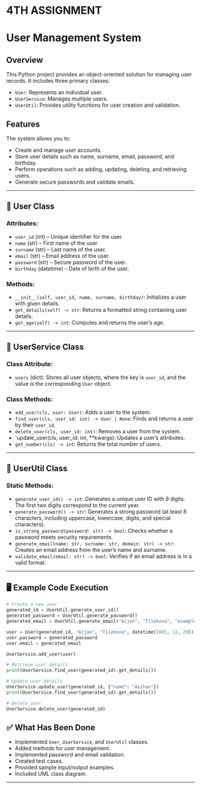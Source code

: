# 4TH ASSIGNMENT  
# User Management System  

## Overview  
This Python project provides an object-oriented solution for managing user records. It includes three primary classes:  
- `User`: Represents an individual user.  
- `UserService`: Manages multiple users.  
- `UserUtil`: Provides utility functions for user creation and validation.  

## Features  
The system allows you to:  
- Create and manage user accounts.  
- Store user details such as name, surname, email, password, and birthday.  
- Perform operations such as adding, updating, deleting, and retrieving users.  
- Generate secure passwords and validate emails.  

---  

## 🔹 User Class  
### Attributes:  
- `user_id` (int) – Unique identifier for the user.  
- `name` (str) – First name of the user.  
- `surname` (str) – Last name of the user.  
- `email` (str) – Email address of the user.  
- `password` (str) – Secure password of the user.  
- `birthday` (datetime) – Date of birth of the user.  

### Methods:  
- `__init__(self, user_id, name, surname, birthday)`: Initializes a user with given details.  
- `get_details(self) -> str`: Returns a formatted string containing user details.  
- `get_age(self) -> int`: Computes and returns the user’s age.  

---  

## 🔹 UserService Class  
### Class Attribute:  
- `users` (dict): Stores all user objects, where the key is `user_id`, and the value is the corresponding `User` object.  

### Class Methods:  
- `add_user(cls, user: User)`: Adds a user to the system.  
- `find_user(cls, user_id: int) -> User | None`: Finds and returns a user by their `user_id`.  
- `delete_user(cls, user_id: int)`: Removes a user from the system.  
- `update_user(cls, user_id: int, **kwargs): Updates a user’s attributes.
- `get_number(cls) -> int`: Returns the total number of users.  

---  

## 🔹 UserUtil Class  
### Static Methods:  
- `generate_user_id() -> int`: Generates a unique user ID with 9 digits. The first two digits correspond to the current year.  
- `generate_password() -> str`: Generates a strong password (at least 8 characters, including uppercase, lowercase, digits, and special characters).  
- `is_strong_password(password: str) -> bool`: Checks whether a password meets security requirements.  
- `generate_email(name: str, surname: str, domain: str) -> str`: Creates an email address from the user’s name and surname.  
- `validate_email(email: str) -> bool`: Verifies if an email address is in a valid format.  

---  

## 🖥 Example Code Execution  
```python
# Create a new user
generated_id = UserUtil.generate_user_id()
generated_password = UserUtil.generate_password()
generated_email = UserUtil.generate_email("Aijan", "Tilekova", "example.com")

user = User(generated_id, "Aijan", "Tilekova", datetime(2005, 12, 20))
user.password = generated_password
user.email = generated_email

UserService.add_user(user)

# Retrieve user details
print(UserService.find_user(generated_id).get_details())

# Update user details
UserService.update_user(generated_id, {"name": "Aizhan"})
print(UserService.find_user(generated_id).get_details())

# Delete user
UserService.delete_user(generated_id)
```  

## ✅ What Has Been Done  
- Implemented `User`, `UserService`, and `UserUtil` classes.  
- Added methods for user management.  
- Implemented password and email validation.  
- Created test cases.  
- Provided sample input/output examples.  
- Included UML class diagram.  

---
